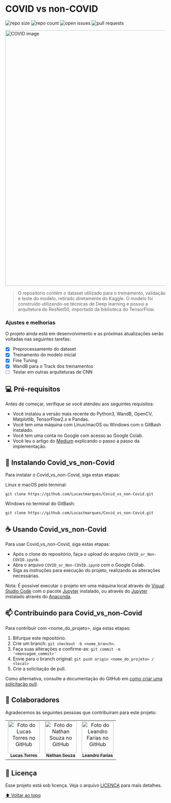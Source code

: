 # COVID vs non-COVID

![repo size](https://img.shields.io/github/repo-size/Lucastmarques/Covid_vs_non-Covid)
![repo count](https://img.shields.io/github/directory-file-count/Lucastmarques/Covid_vs_non-Covid?type=file)
![open issues](https://img.shields.io/github/issues/Lucastmarques/Covid_vs_non-Covid)
![pull requests](https://img.shields.io/github/issues-pr/Lucastmarques/Covid_vs_non-Covid)

<img src="https://www.pfizer.com.br/sites/default/files/inline-images/covid-19_0.jpg" width="800px;" alt="COVID image">

> O repositório contém o dataset utilizado para o treinamento, validação e teste do modelo, retirado diretamente do Kaggle. O modelo foi construído utilizando-se técnicas de Deep learning e possui a arquitetura do ResNet50, importado da biblioteca do TensorFlow.

### Ajustes e melhorias

O projeto ainda está em desenvolvimento e as próximas atualizações serão voltadas nas seguintes tarefas:

- [x] Preprocessamento do dataset
- [x] Treinamento do modelo inicial
- [x] Fine Tuning
- [x] WandB para o Track dos treinamentos
- [ ] Testar em outras arquiteturas de CNN

## 💻 Pré-requisitos

Antes de começar, verifique se você atendeu aos seguintes requisitos:

* Você instalou a versão mais recente do Python3, WandB, OpenCV, Matplotlib, TensorFlow2.x e Pandas.
* Você tem uma máquina com Linux/macOS ou Windows com o GitBash instalado.
* Você tem uma conta no Google com acesso ao Google Colab.
* Você leu o artigo do [Medium]() explicando o passo a passo da implementação.

## 🚀 Instalando Covid_vs_non-Covid

Para instalar o Covid_vs_non-Covid, siga estas etapas:

Linux e macOS pelo terminal:
```
git clone https://github.com/Lucastmarques/Covid_vs_non-Covid.git
```

Windows no terminal do GitBash:
```
git clone https://github.com/Lucastmarques/Covid_vs_non-Covid.git
```

## ☕ Usando Covid_vs_non-Covid

Para usar Covid_vs_non-Covid, siga estas etapas:

* Após o clone do repositório, faça o upload do arquivo `COVID_or_Non-COVID.ipynb`.
* Abra o arquivo `COVID_or_Non-COVID.ipynb` com o Google Colab.
* Siga as instruções para execução do projeto, realizando as alterações necessárias. 

Nota: É possível executar o projeto em uma máquina local através do [Visual Studio Code](https://code.visualstudio.com/) com o pacote [Jupyter](https://pypi.org/project/jupyter/) instalado, ou através do [Jupyter](https://jupyter.org/) instalado através do [Anaconda](https://www.anaconda.com/).

## 📫 Contribuindo para Covid_vs_non-Covid
Para contribuir com <nome_do_projeto>, siga estas etapas:

1. Bifurque este repositório.
2. Crie um branch: `git checkout -b <nome_branch>`.
3. Faça suas alterações e confirme-as: `git commit -m '<mensagem_commit>'`
4. Envie para o branch original: `git push origin <nome_do_projeto> / <local>`
5. Crie a solicitação de pull.

Como alternativa, consulte a documentação do GitHub em [como criar uma solicitação pull](https://help.github.com/en/github/collaborating-with-issues-and-pull-requests/creating-a-pull-request).

## 🤝 Colaboradores

Agradecemos às seguintes pessoas que contribuíram para este projeto:

<table>
  <tr>
    <td align="center">
      <a href="https://github.com/Lucastmarques">
        <img src="https://avatars.githubusercontent.com/u/48794028" width="100px;" alt="Foto do Lucas Torres no GitHub"/><br>
        <sub>
          <b>Lucas Torres</b>
        </sub>
      </a>
    </td>
    <td align="center">
      <a href="https://github.com/nathansouz4">
        <img src="https://avatars.githubusercontent.com/u/47602108" width="100px;" alt="Foto do Nathan Souza no GitHub"/><br>
        <sub>
          <b>Nathan Souza</b>
        </sub>
      </a>
    </td>
    <td align="center">
      <a href="https://github.com/leandrofarias13">
        <img src="https://avatars.githubusercontent.com/u/77739821" width="100px;" alt="Foto do Leandro Farias no GitHub"/><br>
        <sub>
          <b>Leandro Farias</b>
        </sub>
      </a>
    </td>
  </tr>
</table>


<!---## 😄 Seja um dos contribuidores<br>--->

<!---Quer fazer parte desse projeto? Clique [AQUI](CONTRIBUTING.md) e leia como contribuir.--->

## 📝 Licença

Esse projeto está sob licença. Veja o arquivo [LICENÇA](LICENSE.md) para mais detalhes.

[⬆ Voltar ao topo](#COVID-vs-non-COVID)<br>
